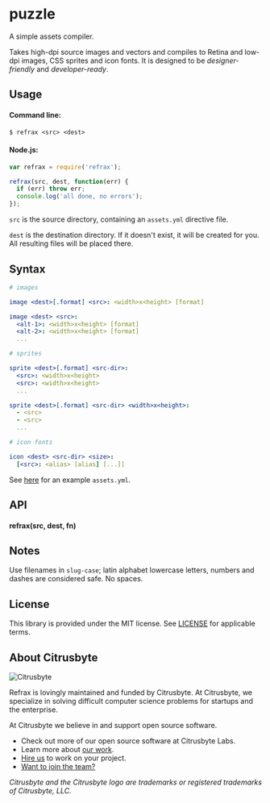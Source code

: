 
# puzzle

A simple assets compiler.

Takes high-dpi source images and vectors and compiles to Retina and low-dpi images, CSS sprites and icon fonts. It is designed to be *designer-friendly* and *developer-ready*.

## Usage

#### Command line:

`$ refrax <src> <dest>`

#### Node.js:

```js
var refrax = require('refrax');

refrax(src, dest, function(err) {
  if (err) throw err;
  console.log('all done, no errors');
});
```

`src` is the source directory, containing an `assets.yml` directive file.

`dest` is the destination directory. If it doesn't exist, it will be created for you. All resulting files will be placed there.

## Syntax

```yml
# images

image <dest>[.format] <src>: <width>x<height> [format]

image <dest> <src>:
  <alt-1>: <width>x<height> [format]
  <alt-2>: <width>x<height> [format]
  ...

# sprites

sprite <dest>[.format] <src-dir>:
  <src>: <width>x<height>
  <src>: <width>x<height>
  ...

sprite <dest>[.format] <src-dir> <width>x<height>:
  - <src>
  - <src>
  ...

# icon fonts

icon <dest> <src-dir> <size>:
  [<src>: <alias> [alias] [...]]

```

See [here](test/fixture/assets.yml) for an example `assets.yml`.

## API

#### refrax(src, dest, fn)

## Notes

Use filenames in `slug-case`; latin alphabet lowercase letters, numbers and dashes are considered safe. No spaces.

## License

This library is provided under the MIT license. See [LICENSE](LICENSE) for applicable terms.


## About Citrusbyte

![Citrusbyte](http://i.imgur.com/W6eISI3.png)

Refrax is lovingly maintained and funded by Citrusbyte.
At Citrusbyte, we specialize in solving difficult computer science problems for startups and the enterprise.

At Citrusbyte we believe in and support open source software.
* Check out more of our open source software at Citrusbyte Labs.
* Learn more about [our work](https://citrusbyte.com/portfolio).
* [Hire us](https://citrusbyte.com/contact) to work on your project.
* [Want to join the team?](http://careers.citrusbyte.com)

*Citrusbyte and the Citrusbyte logo are trademarks or registered trademarks of Citrusbyte, LLC.*

